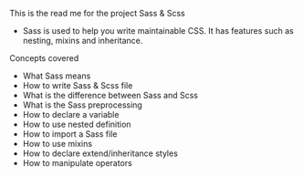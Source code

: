 This is the read me for the project Sass & Scss

- Sass is used to help you write maintainable CSS. It has features such as nesting, mixins and inheritance.

Concepts covered

- What Sass means
- How to write Sass & Scss file
- What is the difference between Sass and Scss
- What is the Sass preprocessing
- How to declare a variable
- How to use nested definition
- How to import a Sass file
- How to use mixins
- How to declare extend/inheritance styles
- How to manipulate operators